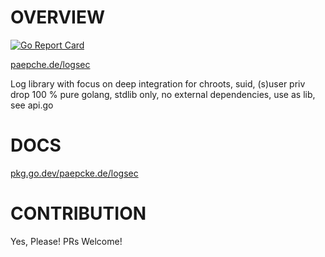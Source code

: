 # OVERVIEW
[![Go Report Card](https://goreportcard.com/badge/paepcke.de/logsec)](https://goreportcard.com/report/paepcke.de/logsec)

[paepche.de/logsec](https://paepcke.de/logsec/)

Log library with focus on deep integration for chroots, suid, (s)user priv drop
100 % pure golang, stdlib only, no external dependencies, use as lib, see api.go

# DOCS

[pkg.go.dev/paepcke.de/logsec](https://pkg.go.dev/paepcke.de/logsec)

# CONTRIBUTION

Yes, Please! PRs Welcome! 
